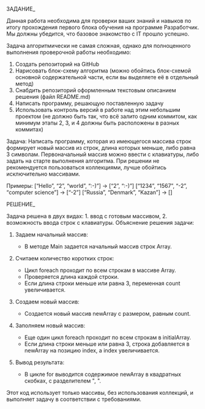 ЗАДАНИЕ_

Данная работа необходима для проверки ваших знаний и навыков по итогу прохождения первого блока обучения на программе Разработчик. Мы должны убедится, что базовое знакомство с IT прошло успешно.

Задача алгоритмически не самая сложная, однако для полноценного выполнения проверочной работы необходимо:

1. Создать репозиторий на GitHub
2. Нарисовать блок-схему алгоритма (можно обойтись блок-схемой основной содержательной части, если вы выделяете её в отдельный метод)
3. Снабдить репозиторий оформленным текстовым описанием решения (файл README.md)
4. Написать программу, решающую поставленную задачу
5. Использовать контроль версий в работе над этим небольшим проектом (не должно быть так, что всё залито одним коммитом, как минимум этапы 2, 3, и 4 должны быть расположены в разных коммитах)

Задача: Написать программу, которая из имеющегося массива строк формирует новый массив из строк, длина которых меньше, либо равна 3 символам. Первоначальный массив можно ввести с клавиатуры, либо задать на старте выполнения алгоритма. При решении не рекомендуется пользоваться коллекциями, лучше обойтись исключительно массивами.

Примеры:
[“Hello”, “2”, “world”, “:-)”] → [“2”, “:-)”]
[“1234”, “1567”, “-2”, “computer science”] → [“-2”]
[“Russia”, “Denmark”, “Kazan”] → []

РЕШЕНИЕ_

Задача решена в двух видах: 1. ввод с готовым массивом, 2. возможность ввода строк с клавиатуры.
Объяснение решения задачи:

1. Задаем начальный массив:
   - В методе Main задается начальный массив строк Array. 
   
2. Считаем количество коротких строк:
   - Цикл foreach проходит по всем строкам в массиве Array.
   - Проверяется длина каждой строки. 
   - Если длина строки меньше или равна 3, переменная count увеличивается.

3. Создаем новый массив:
   - Создается новый массив newArray с размером, равным count.

4. Заполняем новый массив:
   - Еще один цикл foreach проходит по всем строкам в initialArray.
   - Если длина строки меньше или равна 3, строка добавляется в newArray на позицию index, а index увеличивается.

5. Вывод результата:
   - В цикле for выводится содержимое newArray в квадратных скобках, с разделителем ", ".

Этот код использует только массивы, без использования коллекций, и выполняет задачу в соответствии с требованиями.



